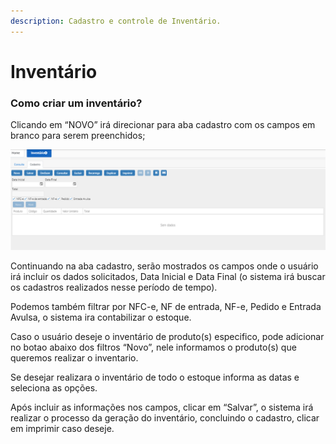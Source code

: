```yaml
---
description: Cadastro e controle de Inventário.
---
```


# Inventário

### **Como criar um inventário?**

Clicando em “NOVO” irá direcionar para aba cadastro com os campos em branco para serem preenchidos;

![](<../../../.gitbook/assets/image (22).png>)

Continuando na aba cadastro, serão mostrados os campos onde o usuário irá incluir os dados solicitados, Data Inicial e Data Final (o sistema irá buscar os cadastros realizados nesse período de tempo).

Podemos também filtrar por NFC-e, NF de entrada, NF-e, Pedido e Entrada Avulsa, o sistema ira contabilizar o estoque.

Caso o usuário deseje o inventário de produto(s) especifico, pode adicionar no botao abaixo dos filtros “Novo”, nele informamos o produto(s) que queremos realizar o inventario.

Se desejar realizara o inventário de todo o estoque informa as datas e seleciona as opções.

Após incluir as informações nos campos, clicar em “Salvar”, o sistema irá realizar o processo da geração do inventário, concluindo o cadastro, clicar em imprimir caso deseje.


